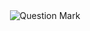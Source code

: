 <div align="center">
  <img src="https://static.wikia.nocookie.net/watchdogsbeta/images/6/69/Teaser.gif/revision/latest?cb=20201117102819" alt="Question Mark">
</div>
